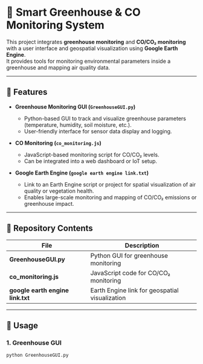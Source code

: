 # 🌱 Smart Greenhouse & CO Monitoring System

This project integrates **greenhouse monitoring** and **CO/CO₂ monitoring** with a user interface and geospatial visualization using **Google Earth Engine**.  
It provides tools for monitoring environmental parameters inside a greenhouse and mapping air quality data.

---

## 📌 Features
- **Greenhouse Monitoring GUI (`GreenhouseGUI.py`)**
  - Python-based GUI to track and visualize greenhouse parameters (temperature, humidity, soil moisture, etc.).
  - User-friendly interface for sensor data display and logging.

- **CO Monitoring (`co_monitoring.js`)**
  - JavaScript-based monitoring script for CO/CO₂ levels.
  - Can be integrated into a web dashboard or IoT setup.

- **Google Earth Engine (`google earth engine link.txt`)**
  - Link to an Earth Engine script or project for spatial visualization of air quality or vegetation health.
  - Enables large-scale monitoring and mapping of CO/CO₂ emissions or greenhouse impact.

---

## 📂 Repository Contents
| File | Description |
|------|-------------|
| **GreenhouseGUI.py** | Python GUI for greenhouse monitoring |
| **co_monitoring.js** | JavaScript code for CO/CO₂ monitoring |
| **google earth engine link.txt** | Earth Engine link for geospatial visualization |

---

## 🚀 Usage

### 1. Greenhouse GUI
```bash
python GreenhouseGUI.py
